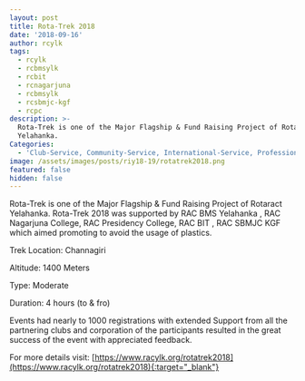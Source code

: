 ```yaml
---
layout: post
title: Rota-Trek 2018
date: '2018-09-16'
author: rcylk
tags:
  - rcylk
  - rcbmsylk
  - rcbit
  - rcnagarjuna
  - rcbmsylk
  - rcsbmjc-kgf
  - rcpc
description: >-
  Rota-Trek is one of the Major Flagship & Fund Raising Project of Rotaract
  Yelahanka.
Categories:
  - 'Club-Service, Community-Service, International-Service, Professional-Service'
image: /assets/images/posts/riy18-19/rotatrek2018.png
featured: false
hidden: false
---
```

Rota-Trek is one of the Major Flagship & Fund Raising Project of Rotaract Yelahanka. Rota-Trek 2018 was supported by RAC BMS Yelahanka , RAC Nagarjuna College, RAC Presidency College, RAC BIT , RAC SBMJC KGF which aimed promoting to avoid the usage of plastics.



Trek Location: Channagiri

Altitude: 1400 Meters

Type: Moderate

Duration: 4 hours (to & fro)



Events had nearly to 1000 registrations with extended Support from all the partnering clubs and corporation of the participants resulted in the great success of the event with appreciated feedback.



For more details visit: \[https://www.racylk.org/rotatrek2018](https://www.racylk.org/rotatrek2018){:target="_blank"}
